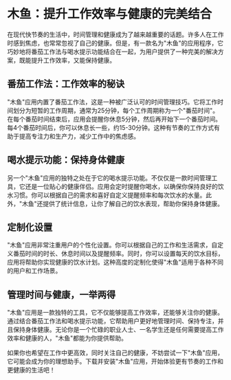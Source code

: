 # 木鱼：提升工作效率与健康的完美结合

在现代快节奏的生活中，时间管理和健康成为了越来越重要的话题。许多人在工作时感到焦虑，也常常忽视了自己的健康。但是，有一款名为"木鱼"的应用程序，它巧妙地将番茄工作法与喝水提示功能结合在一起，为用户提供了一种完美的解决方案，既能提升工作效率，又能保持健康。

## 番茄工作法：工作效率的秘诀

"木鱼"应用内置了番茄工作法，这是一种被广泛认可的时间管理技巧。它将工作时间划分为短暂的工作周期，通常为25分钟，每个工作周期称为一个"番茄时间"。在每个番茄时间结束后，应用会提醒你休息5分钟，然后再开始下一个番茄时间。每4个番茄时间后，你可以休息长一些，约15-30分钟。这种有节奏的工作方式有助于提高专注力和生产力，减少工作中的焦虑感。

## 喝水提示功能：保持身体健康

另一个"木鱼"应用的独特之处在于它的喝水提示功能。不仅仅是一款时间管理工具，它还是一位贴心的健康伴侣。应用会定时提醒你喝水，以确保你保持良好的饮水习惯。你可以根据自己的需求和喜好自定义提醒频率和每次饮水的水量。此外，"木鱼"还提供了统计信息，让你了解自己的饮水表现，帮助你保持身体健康。

## 定制化设置

"木鱼"应用非常注重用户的个性化设置。你可以根据自己的工作和生活需求，自定义番茄时间的时长、休息时间以及提醒频率。同时，你可以设置每天的饮水目标，应用将帮助你实现健康的饮水计划。这种高度的定制化使得"木鱼"适用于各种不同的用户和工作场景。

## 管理时间与健康，一举两得

"木鱼"应用是一款独特的工具，它不仅能够提高工作效率，还能够关注你的健康。通过结合番茄工作法和喝水提示功能，它帮助用户更好地管理时间、保持专注，并且保持身体健康。无论你是一个忙碌的职业人士、一名学生还是任何需要提高工作效率和健康的人，"木鱼"都能为你提供帮助。

如果你也希望在工作中更高效，同时关注自己的健康，不妨尝试一下"木鱼"应用，它可能会成为你的理想助手。下载并安装"木鱼"应用，开始体验更有节奏的工作和更健康的生活吧！
